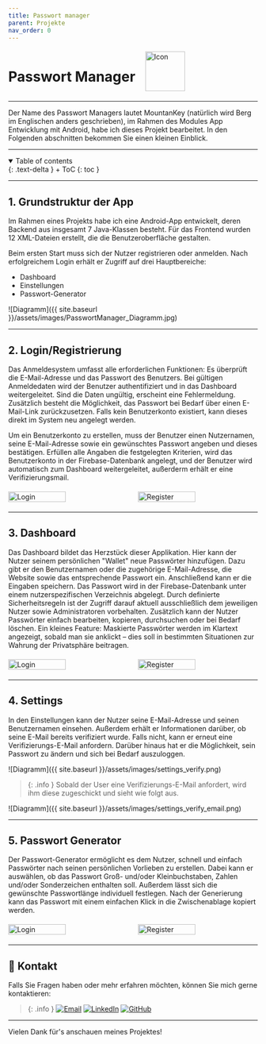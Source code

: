 ```yaml
---
title: Passwort manager
parent: Projekte
nav_order: 0
---
```


<div style="display: flex; align-items: center; gap: 20px;">
  <h1>Passwort Manager</h1>
  <img src="{{ site.baseurl }}/assets/images/Icon_MountainKeys.png" alt="Icon" style="height: 80px; width: auto;">
</div>

---

Der Name des Passwort Managers lautet MountanKey (natürlich wird Berg im Englischen anders geschrieben), 
im Rahmen des Modules App Entwicklung mit Android, habe ich dieses Projekt bearbeitet.
In den Folgenden abschnitten bekommen Sie einen kleinen Einblick.

---

<details open markdown="block">
{: .text-delta }
<summary>Table of contents</summary>
+ ToC
{: toc }
</details>

---

## **1. Grundstruktur der App**

Im Rahmen eines Projekts habe ich eine Android-App entwickelt, deren Backend aus insgesamt 7 Java-Klassen besteht. Für das Frontend wurden 12 XML-Dateien erstellt, die die Benutzeroberfläche gestalten.

Beim ersten Start muss sich der Nutzer registrieren oder anmelden. Nach erfolgreichem Login erhält er Zugriff auf drei Hauptbereiche:

- Dashboard 
- Einstellungen 
- Passwort-Generator 

![Diagramm]({{ site.baseurl }}/assets/images/PasswortManager_Diagramm.jpg)

---

## **2. Login/Registrierung**

Das Anmeldesystem umfasst alle erforderlichen Funktionen: Es überprüft die E-Mail-Adresse und das Passwort des Benutzers. Bei gültigen Anmeldedaten wird der Benutzer authentifiziert und in das Dashboard weitergeleitet. Sind die Daten ungültig, erscheint eine Fehlermeldung. Zusätzlich besteht die Möglichkeit, das Passwort bei Bedarf über einen E-Mail-Link zurückzusetzen. Falls kein Benutzerkonto existiert, kann dieses direkt im System neu angelegt werden.

Um ein Benutzerkonto zu erstellen, muss der Benutzer einen Nutzernamen, seine E-Mail-Adresse sowie ein gewünschtes Passwort angeben und dieses bestätigen. Erfüllen alle Angaben die festgelegten Kriterien, wird das Benutzerkonto in der Firebase-Datenbank angelegt, und der Benutzer wird automatisch zum Dashboard weitergeleitet, außerderm erhält er eine Verifizierungsmail.

<div style="display: flex; justify-content: space-between; gap: 10px; margin: 20px 0;">
  <img src="{{ site.baseurl }}/assets/images/login.png" alt="Login" style="width: 48%;">
  <img src="{{ site.baseurl }}/assets/images/register.png" alt="Register" style="width: 48%;">
</div>

---

## **3. Dashboard**

Das Dashboard bildet das Herzstück dieser Applikation. Hier kann der Nutzer seinem persönlichen "Wallet" neue Passwörter hinzufügen. Dazu gibt er den Benutzernamen oder die zugehörige E-Mail-Adresse, die Website sowie das entsprechende Passwort ein. Anschließend kann er die Eingaben speichern.
Das Passwort wird in der Firebase-Datenbank unter einem nutzerspezifischen Verzeichnis abgelegt. Durch definierte Sicherheitsregeln ist der Zugriff darauf aktuell ausschließlich dem jeweiligen Nutzer sowie Administratoren vorbehalten.
Zusätzlich kann der Nutzer Passwörter einfach bearbeiten, kopieren, durchsuchen oder bei Bedarf löschen.
Ein kleines Feature: Maskierte Passwörter werden im Klartext angezeigt, sobald man sie anklickt – dies soll in bestimmten Situationen zur Wahrung der Privatsphäre beitragen.

<div style="display: flex; justify-content: space-between; gap: 10px; margin: 20px 0;">
  <img src="{{ site.baseurl }}/assets/images/dashboard_one.png" alt="Login" style="width: 48%;">
  <img src="{{ site.baseurl }}/assets/images/dashboard_add_pw.png" alt="Register" style="width: 48%;">
</div>

---

## **4. Settings**

In den Einstellungen kann der Nutzer seine E-Mail-Adresse und seinen Benutzernamen einsehen. Außerdem erhält er Informationen darüber, ob seine E-Mail bereits verifiziert wurde. Falls nicht, kann er erneut eine Verifizierungs-E-Mail anfordern. Darüber hinaus hat er die Möglichkeit, sein Passwort zu ändern und sich bei Bedarf auszuloggen.

![Diagramm]({{ site.baseurl }}/assets/images/settings_verify.png)

> {: .info }
Sobald der User eine Verifizierungs-E-Mail anfordert, wird ihm diese zugeschickt und sieht wie folgt aus.

![Diagramm]({{ site.baseurl }}/assets/images/settings_verify_email.png)

---

## **5. Passwort Generator**

Der Passwort-Generator ermöglicht es dem Nutzer, schnell und einfach Passwörter nach seinen persönlichen Vorlieben zu erstellen. Dabei kann er auswählen, ob das Passwort Groß- und/oder Kleinbuchstaben, Zahlen und/oder Sonderzeichen enthalten soll. Außerdem lässt sich die gewünschte Passwortlänge individuell festlegen.
Nach der Generierung kann das Passwort mit einem einfachen Klick in die Zwischenablage kopiert werden.

<div style="display: flex; justify-content: space-between; gap: 10px; margin: 20px 0;">
  <img src="{{ site.baseurl }}/assets/images/pw_generator_one.png" alt="Login" style="width: 48%;">
  <img src="{{ site.baseurl }}/assets/images/pw_generator_two.png" alt="Register" style="width: 48%;">
</div>

---

## 📧 Kontakt
Falls Sie Fragen haben oder mehr erfahren möchten, können Sie mich gerne kontaktieren:
 
> {: .info }
[![Email](https://img.shields.io/badge/-aniloeker@hotmail.com-EA4335?style=for-the-badge&logo=gmail&logoColor=white)](mailto:aniloeker@hotmail.com)
[![LinkedIn](https://img.shields.io/badge/-Anil%20Emircan%20Öker-0A66C2?style=for-the-badge&logo=linkedin&logoColor=white)](https://www.linkedin.com/in/anil-emircan-öker-a2878430a)
[![GitHub](https://img.shields.io/badge/-@Emircan1122-181717?style=for-the-badge&logo=github&logoColor=white)](https://github.com/Emircan1122)

--- 

Vielen Dank für's anschauen meines Projektes!